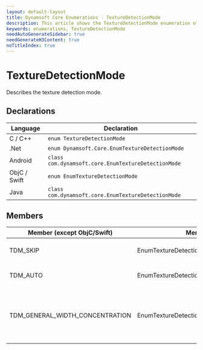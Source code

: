 ```yaml
---
layout: default-layout
title: Dynamsoft Core Enumerations - TextureDetectionMode
description: This article shows the TextureDetectionMode enumeration of Dynamsoft Core.
keywords: enumerations, TextureDetectionMode
needAutoGenerateSidebar: true
needGenerateH3Content: true
noTitleIndex: true
---
```



# TextureDetectionMode
Describes the texture detection mode.


## Declarations
   
| Language | Declaration |
| -------- | ----------- |
| C / C++ | `enum TextureDetectionMode` |
| .Net | `enum Dynamsoft.Core.EnumTextureDetectionMode` |
| Android | `class com.dynamsoft.core.EnumTextureDetectionMode` |
| ObjC / Swift | `enum EnumTextureDetectionMode` |
| Java | `class com.dynamsoft.core.EnumTextureDetectionMode` |


## Members
   
| Member (except ObjC/Swift) | Member (ObjC/Swift) | Value | Description | Valid Argument(s) |
| -------------------------- | ------------------- | ----- | ----------- | ----------------- |
| TDM_SKIP  | EnumTextureDetectionModeSkip | 0x00 | Skips texture detection. | `N/A` |
| TDM_AUTO  | EnumTextureDetectionModeAuto | 0x01 | Not supported yet. | `N/A` |
| TDM_GENERAL_WIDTH_CONCENTRATION  | EnumTextureDetectionModeGeneralWidthConcentration | 0x02 | Detects texture using the general algorithm. | [`Sensitivity`]({{ site.parameters-reference }}code-parser-parameter/texture-detection-modes.html#sensitivity) |

